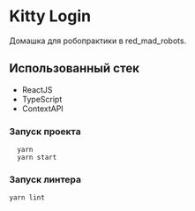 # Kitty Login

Домашка для робопрактики в red_mad_robots.

## Использованный стек

 - ReactJS
 - TypeScript
 - ContextAPI

### Запуск проекта
  ```
    yarn
    yarn start
  ```

### Запуск линтера
  ```
  yarn lint
  ```
